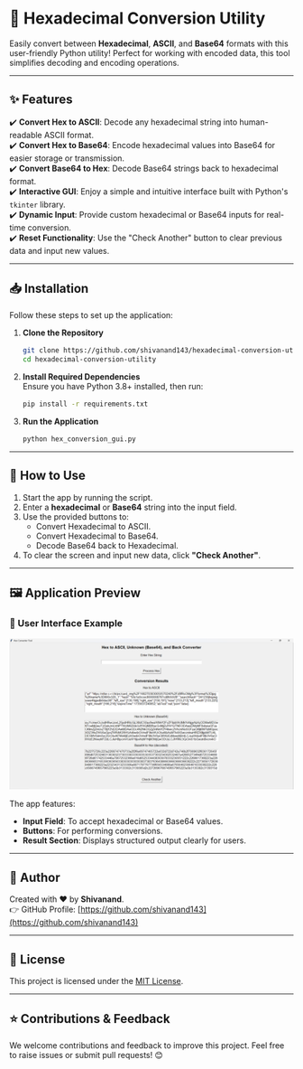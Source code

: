 
# 🌟 Hexadecimal Conversion Utility

Easily convert between **Hexadecimal**, **ASCII**, and **Base64** formats with this user-friendly Python utility! Perfect for working with encoded data, this tool simplifies decoding and encoding operations.

---

## ✨ Features

✔️ **Convert Hex to ASCII**: Decode any hexadecimal string into human-readable ASCII format.  
✔️ **Convert Hex to Base64**: Encode hexadecimal values into Base64 for easier storage or transmission.  
✔️ **Convert Base64 to Hex**: Decode Base64 strings back to hexadecimal format.  
✔️ **Interactive GUI**: Enjoy a simple and intuitive interface built with Python's `tkinter` library.  
✔️ **Dynamic Input**: Provide custom hexadecimal or Base64 inputs for real-time conversion.  
✔️ **Reset Functionality**: Use the "Check Another" button to clear previous data and input new values.  

---

## 📥 Installation

Follow these steps to set up the application:

1. **Clone the Repository**  
   ```bash
   git clone https://github.com/shivanand143/hexadecimal-conversion-utility.git
   cd hexadecimal-conversion-utility
   ```

2. **Install Required Dependencies**  
   Ensure you have Python 3.8+ installed, then run:  
   ```bash
   pip install -r requirements.txt
   ```

3. **Run the Application**  
   ```bash
   python hex_conversion_gui.py
   ```

---

## 🚀 How to Use

1. Start the app by running the script.
2. Enter a **hexadecimal** or **Base64** string into the input field.
3. Use the provided buttons to:
   - Convert Hexadecimal to ASCII.
   - Convert Hexadecimal to Base64.
   - Decode Base64 back to Hexadecimal.
4. To clear the screen and input new data, click **"Check Another"**.

---

## 🖼️ Application Preview

### 🎨 User Interface Example

![Hexadecimal Conversion Utility Interface](https://raw.githubusercontent.com/shivanand143/hexadecimal-conversion-utility/refs/heads/main/Screenshot%202025-01-20%20012735.png)

The app features:  
- **Input Field**: To accept hexadecimal or Base64 values.  
- **Buttons**: For performing conversions.  
- **Result Section**: Displays structured output clearly for users.

---

## 👤 Author

Created with ❤️ by **Shivanand**.  
👉 GitHub Profile: [https://github.com/shivanand143](https://github.com/shivanand143)

---

## 📄 License

This project is licensed under the [MIT License](LICENSE).

---

## ⭐ Contributions & Feedback

We welcome contributions and feedback to improve this project. Feel free to raise issues or submit pull requests! 😊

